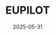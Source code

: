 ---
title: "EUPILOT"
type: "research"
funding: "EuroHPC-JU"
pi: "C. Puchol"
pi-inst: "BSC"
start-date: "2021-12-01"
date: "2025-05-31"
grant: "3.3M€"
role: "Researcher"
wp: "Work Package 7"
description: "Sergio is expected to deploy and evaluate DMR in a RISC-V-based cluster composed of European technologies"
doi: "doi.org/10.3030/101034126"
---